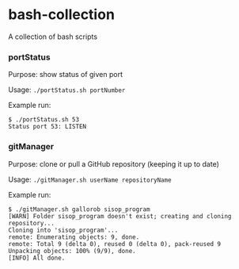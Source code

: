 # bash-collection
A collection of bash scripts

### portStatus
Purpose: show status of given port

Usage: `./portStatus.sh portNumber`

Example run:
```
$ ./portStatus.sh 53
Status port 53: LISTEN
```


### gitManager
Purpose: clone or pull a GitHub repository (keeping it up to date)

Usage: `./gitManager.sh userName repositoryName`

Example run:
```
$ ./gitManager.sh gallorob sisop_program
[WARN] Folder sisop_program doesn't exist; creating and cloning repository...
Cloning into 'sisop_program'...
remote: Enumerating objects: 9, done.
remote: Total 9 (delta 0), reused 0 (delta 0), pack-reused 9
Unpacking objects: 100% (9/9), done.
[INFO] All done.
```
